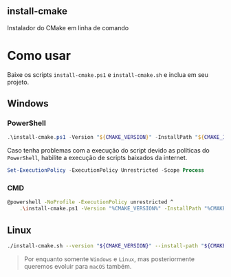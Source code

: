 install-cmake
-------------
Instalador do CMake em linha de comando


# Como usar

Baixe os scripts `install-cmake.ps1` e `install-cmake.sh` e inclua em seu projeto.

## Windows

### PowerShell

```powershell
.\install-cmake.ps1 -Version "${CMAKE_VERSION}" -InstallPath "${CMAKE_INSTALL_PATH}"
```

Caso tenha problemas com a execução do script devido as políticas do `PowerShell`,
habilite a execução de scripts baixados da internet.
```powershell
Set-ExecutionPolicy -ExecutionPolicy Unrestricted -Scope Process
```

### CMD

```sh
@powershell -NoProfile -ExecutionPolicy unrestricted ^
    .\install-cmake.ps1 -Version "%CMAKE_VERSION%" -InstallPath "%CMAKE_INSTALL_PATH%"
```

## Linux

```sh
./install-cmake.sh --version "${CMAKE_VERSION}" --install-path "${CMAKE_INSTALL_PATH}"
```

> Por enquanto somente `Windows` e `Linux`, mas posteriormente queremos evoluir para `macOS` também.
